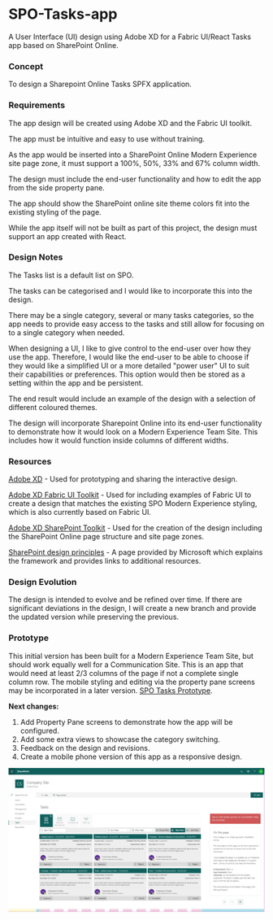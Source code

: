 # SPO-Tasks-app
A User Interface (UI) design using Adobe XD for a Fabric UI/React Tasks app based on SharePoint Online.

### Concept
To design a Sharepoint Online Tasks SPFX application.

### Requirements
The app design will be created using Adobe XD and the Fabric UI toolkit.

The app must be intuitive and easy to use without training.

As the app would be inserted into a SharePoint Online Modern Experience site page zone, it must support a 100%, 50%, 33% and 67% column width.

The design must include the end-user functionality and how to edit the app from the side property pane.

The app should show the SharePoint online site theme colors fit into the existing styling of the page.

While the app itself will not be built as part of this project, the design must support an app created with React.

### Design Notes
The Tasks list is a default list on SPO.

The tasks can be categorised and I would like to incorporate this into the design.

There may be a single category, several or many tasks categories, so the app needs to provide easy access to the tasks and still allow for focusing on to a single category when needed.

When designing a UI, I like to give control to the end-user over how they use the app. Therefore, I would like the end-user to be able to choose if they would like a simplified UI or a more detailed "power user" UI to suit their capabilities or preferences. This option would then be stored as a setting within the app and be persistent.

The end result would include an example of the design with a selection of different coloured themes.

The design will incorporate Sharepoint Online into its end-user functionality to demonstrate how it would look on a Modern Experience Team Site. This includes how it would function inside columns of different widths.

### Resources
[Adobe XD](https://www.adobe.com/uk/products/xd.html) - Used for prototyping and sharing the interactive design.

[Adobe XD Fabric UI Toolkit](https://aka.ms/fabric-toolkit) - Used for including examples of Fabric UI to create a design that matches the existing SPO Modern Experience styling, which is also currently based on Fabric UI.

[Adobe XD SharePoint Toolkit](https://aka.ms/sharepoint-toolkit) - Used for the creation of the design including the SharePoint Online page structure and site page zones.

[SharePoint design principles](https://spdesign.azurewebsites.net/) - A page provided by Microsoft which explains the framework and provides links to additional resources.

### Design Evolution
The design is intended to evolve and be refined over time. If there are significant deviations in the design, I will create a new branch and provide the updated version while preserving the previous.

### Prototype
This initial version has been built for a Modern Experience Team Site, but should work equally well for a Communication Site.
This is an app that would need at least 2/3 columns of the page if not a complete single column row.
The mobile styling and editing via the property pane screens may be incorporated in a later version.
<a href="https://xd.adobe.com/view/25af4600-8bc0-4872-486f-4e02afc8d4d6-539e/?fullscreen" target="_blank">SPO Tasks Prototype</a>.

**Next changes:**
1. Add Property Pane screens to demonstrate how the app will be configured.
1. Add some extra views to showcase the category switching.
1. Feedback on the design and revisions.
1. Create a mobile phone version of this app as a responsive design.

![Prototype 03/11/2019](/Screenshots/tasks-screenshot-03-11-2019.PNG)
